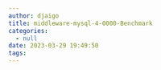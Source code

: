 ```yaml
---
author: djaigo
title: middleware-mysql-4-0000-Benchmark
categories:
  - null
date: 2023-03-29 19:49:50
tags:
---
```

